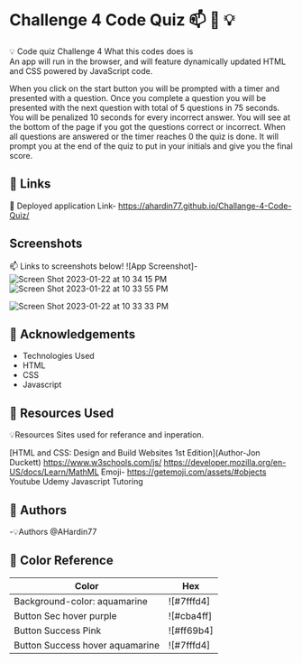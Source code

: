 # Challenge 4 Code Quiz 📫 🚀 💡 

💡 Code quiz Challenge 4  What this codes does is  
An app will run in the browser, and will feature dynamically updated HTML and CSS powered by JavaScript code. 

When you click on the start button you will be prompted with a timer and presented with a question. 
Once you complete a question you will be presented with the next question with total of 5 questions in 75 seconds. 
You will be penalized 10 seconds for every incorrect answer. 
 You will see at the bottom of the page if you got the questions correct or incorrect. 
 When all questions are answered or the timer reaches 0 the quiz is done. It will prompt you at the end of the quiz to put in your initials and give you the final score. 


## 🔗 Links
 🚀 Deployed application Link- https://ahardin77.github.io/Challange-4-Code-Quiz/

## Screenshots
📫 Links to screenshots below! 
![App Screenshot]-![Screen Shot 2023-01-22 at 10 34 15 PM](https://user-images.githubusercontent.com/109550438/213972249-88e6be37-49d0-4611-9291-2f25b5059a78.png)
![Screen Shot 2023-01-22 at 10 33 55 PM](https://user-images.githubusercontent.com/109550438/213972261-40d93dfc-311e-4893-9b62-1b8c91105c3f.png)

![Screen Shot 2023-01-22 at 10 33 33 PM](https://user-images.githubusercontent.com/109550438/213972267-60878701-0ddc-49f1-b6dc-5ad1a02ad122.png)


## 🚀 Acknowledgements 

 - Technologies Used 
 - HTML
 - CSS
 - Javascript 
## 🚀 Resources Used 

💡Resources Sites used for referance and inperation. 

[HTML and CSS: Design and Build Websites 1st Edition](Author-Jon Duckett)
https://www.w3schools.com/js/ 
https://developer.mozilla.org/en-US/docs/Learn/MathML
Emoji- https://getemoji.com/assets/#objects
Youtube
Udemy Javascript 
Tutoring 

## 🚀 Authors

-💡Authors @AHardin77

## 🚀 Color Reference

| Color             | Hex                                                                |
| ----------------- | ------------------------------------------------------------------ |
|  Background-color: aquamarine | ![#7fffd4] |
|  Button Sec hover purple| ![#cba4ff] |
| Button Success Pink | ![#ff69b4] |
| Button Success hover aquamarine| ![#7fffd4]|




